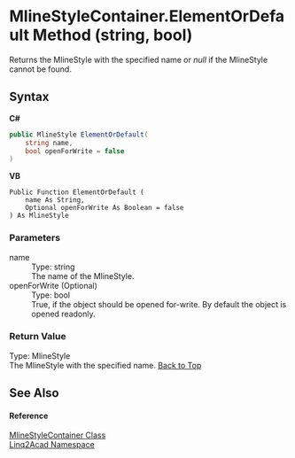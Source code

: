 # MlineStyleContainer.ElementOrDefault Method (string, bool)
 

Returns the MlineStyle with the specified name or <i>null</i> if the MlineStyle cannot be found.

## Syntax

**C#**<br />
``` C#
public MlineStyle ElementOrDefault(
	string name,
	bool openForWrite = false
)
```

**VB**<br />
``` VB
Public Function ElementOrDefault ( 
	name As String,
	Optional openForWrite As Boolean = false
) As MlineStyle
```


### Parameters
<dl><dt>name</dt><dd>Type: string<br />The name of the MlineStyle.</dd><dt>openForWrite (Optional)</dt><dd>Type: bool<br />True, if the object should be opened for-write. By default the object is opened readonly.</dd></dl>

### Return Value
Type: MlineStyle<br />The MlineStyle with the specified name.
<a href="#MlineStyleContainerElementOrDefault-Method-string-bool">Back to Top</a>

## See Also


#### Reference
<a href="T_Linq2Acad_MlineStyleContainer.md#MlineStyleContainer-Class">MlineStyleContainer Class</a><br /><a href="N_Linq2Acad.md#Linq2Acad-Namespace">Linq2Acad Namespace</a><br />
